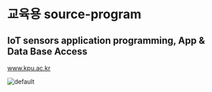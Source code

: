 # 교육용 source-program
## IoT sensors application programming, App & Data Base Access

www.kpu.ac.kr

![default](https://user-images.githubusercontent.com/24461729/53864172-2a5eb080-402f-11e9-8257-e0390f94e2b1.PNG)

